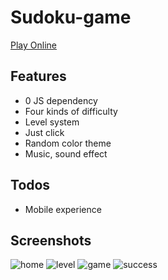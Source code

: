# Sudoku-game

[Play Online](http://www.3yak.com/sudoku/)

## Features

- 0 JS dependency
- Four kinds of difficulty
- Level system
- Just click
- Random color theme
- Music, sound effect

## Todos

- Mobile experience

## Screenshots

![home](https://tva1.sinaimg.cn/large/0063X11aly8gwbii1nr5nj310r0po3z8.jpg)
![level](https://tva3.sinaimg.cn/large/0063X11aly8gwbiih9l9lj310o0pfdh2.jpg)
![game](https://tva3.sinaimg.cn/large/0063X11aly8gwbiiwth8mj310m0pkac2.jpg)
![success](https://tva4.sinaimg.cn/large/0063X11aly8gwbij6kt6rg309o06jgv0.gif)
